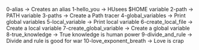 0-alias -> Creates an alias
1-hello_you -> HUsees $HOME variable
2-path -> PATH variable
3-paths -> Create a Path tracer
4-global_variables -> Print global variables
5-local_variable -> Print local variable
6-create_local_file -> Create a local variable
7-create_global_variable -> Create a global variable
8-true_knowledge -> True knowledge is human power
9-divide_and_rule -> Divide and rule is good for war
10-love_exponent_breath -> Love is crap



